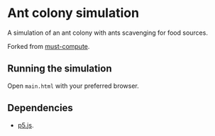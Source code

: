 # Ant colony simulation

A simulation of an ant colony with ants scavenging for food sources.

Forked from [must-compute](https://sr.ht/~must-compute/).

## Running the simulation

Open `main.html` with your preferred browser.

## Dependencies

- [p5.js](https://p5js.org/).


